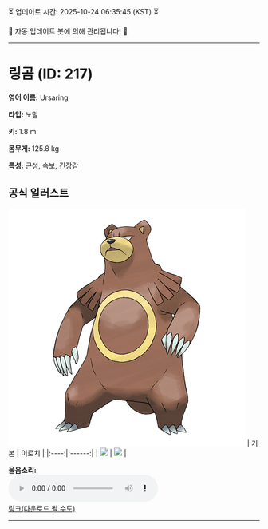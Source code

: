 
⏳ 업데이트 시간: 2025-10-24 06:35:45 (KST) ⏳

🤖 자동 업데이트 봇에 의해 관리됩니다! 🤖

---

# 링곰 (ID: 217)
**영어 이름:** Ursaring

**타입:** 노말

**키:** 1.8 m

**몸무게:** 125.8 kg

**특성:** 근성, 속보, 긴장감

## 공식 일러스트
![](https://raw.githubusercontent.com/PokeAPI/sprites/master/sprites/pokemon/other/official-artwork/217.png)
| 기본 | 이로치 |
|:----:|:------:|
| <img src="http://play.pokemonshowdown.com/sprites/ani/ursaring.gif" width="200"> | <img src="http://play.pokemonshowdown.com/sprites/ani-shiny/ursaring.gif" width="200"> |

**울음소리:**<br><audio controls src="https://raw.githubusercontent.com/PokeAPI/cries/main/cries/pokemon/latest/217.ogg"></audio><br> [링크(다운로드 될 수도)](https://raw.githubusercontent.com/PokeAPI/cries/main/cries/pokemon/latest/217.ogg)


---
